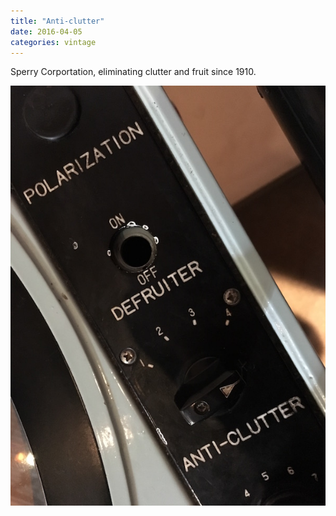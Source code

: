 ```yaml
---
title: "Anti-clutter"
date: 2016-04-05
categories: vintage
---
```


Sperry Corportation, eliminating clutter and fruit since 1910.

![Photo of anti-clutter switch](/assets/images/anti-clutter.jpg)
